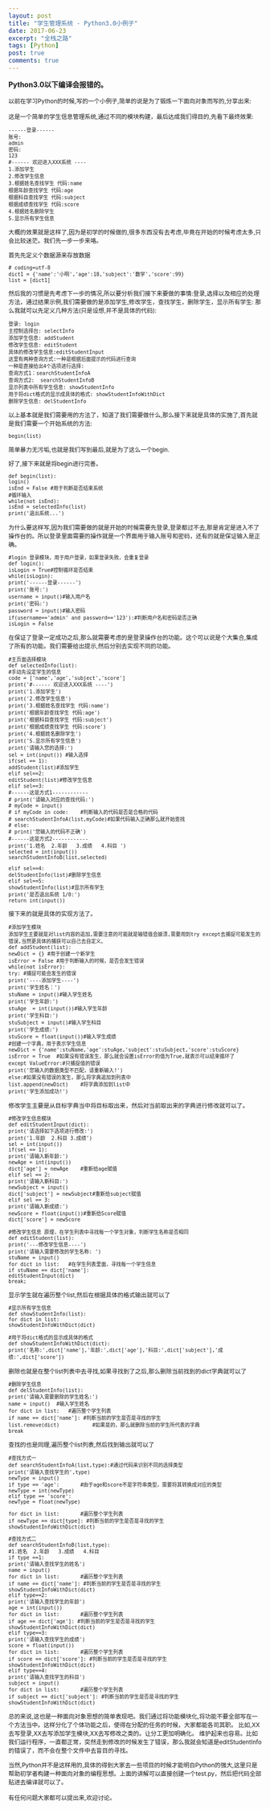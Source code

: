 ```yaml
---
layout: post
title: "学生管理系统 - Python3.0小例子"
date: 2017-06-23
excerpt: "全栈之路"
tags: [Python]
post: true
comments: true
---
```

**Python3.0以下编译会报错的。**

<small>以前在学习Python的时候,写的一个小例子,简单的说是为了锻炼一下面向对象而写的,分享出来:

这是一个简单的学生信息管理系统,通过不同的模块构建，最后达成我们得目的,先看下最终效果:
```
------登录------
账号:
admin
密码:
123
#------ 欢迎进入XXX系统 ----
1.添加学生
2.修改学生信息
3.根据姓名查找学生 代码:name
根据年龄查找学生 代码:age
根据科目查找学生 代码:subject
根据成绩查找学生 代码:score
4.根据姓名删除学生
5.显示所有学生信息
```


大概的效果就是这样了,因为是初学的时候做的,很多东西没有去考虑,毕竟在开始的时候考虑太多,只会比较迷茫。我们先一步一步来咯。

首先先定义个数据源来存放数据
```
# coding=utf-8
dict1 = {'name':'小明','age':18,'subject':'数学','score':99}
list = [dict1]
```

然后我的习惯是先考虑下一步的情况,所以要分析我们接下来要做的事情:登录,选择以及相应的处理方法，通过结果示例,我们需要做的是添加学生,修改学生，查找学生，删除学生，显示所有学生:
那么我就可以先定义几种方法(只是设想,并不是具体的代码):
```
登录: login
主控制选择台: selectInfo
添加学生信息: addStudent
修改学生信息: editStudent
具体的修改学生信息:editStudentInput
这里有两种查询方式:一种是根据后面提示的代码进行查询
一种是直接给出4个选项进行选择:
查询方式1：searchStudentInfoA
查询方式2:  searchStudentInfoB
显示列表中所有学生信息: showStudentInfo
用于将dict格式的显示成具体的格式: showStudentInfoWithDict
删除学生信息: delStudentInfo
```
以上基本就是我们需要用的方法了，知道了我们需要做什么,那么接下来就是具体的实施了,首先就是我们需要一个开始系统的方法:
```	
begin(list)
```
简单暴力无污垢,也就是我们写到最后,就是为了这么一个begin.

好了,接下来就是将begin进行完善。
```
def begin(list):
login()
isEnd = False #用于判断是否结束系统
#循环输入
while(not isEnd):
isEnd = selectedInfo(list)
print('退出系统...')
```
为什么要这样写,因为我们需要做的就是开始的时候需要先登录,登录都过不去,那是肯定是进入不了操作台的。所以登录里面需要的操作就是一个界面用于输入账号和密码，还有的就是保证输入是正确。
```
#login 登录模块，用于用户登录，如果登录失败，会重复登录
def login():
isLogin = True#控制循环是否结束
while(isLogin):
print('------登录------')
print('账号:')
username = input()#输入用户名
print('密码:')
password = input()#输入密码
if(username=='admin' and password=='123'):#判断用户名和密码是否正确
isLogin = False
```
在保证了登录一定成功之后,那么就需要考虑的是登录操作台的功能。这个可以说是个大集合,集成了所有的功能。我们需要给出提示,然后分别去实现不同的功能。

```
#主页面选择模块
def selectedInfo(list):
#手动先设定学生的信息
code = ['name','age','subject','score']
print('#------ 欢迎进入XXX系统 ----')
print('1.添加学生')    
print('2.修改学生信息')
print('3.根据姓名查找学生 代码:name')
print('根据年龄查找学生 代码:age')
print('根据科目查找学生 代码:subject')
print('根据成绩查找学生 代码:score')
print('4.根据姓名删除学生')
print('5.显示所有学生信息')
print('请输入您的选择:')
sel = int(input()) #输入选择
if(sel == 1):
addStudent(list)#添加学生
elif sel==2:
editStudent(list)#修改学生信息
elif sel==3:
#------这是方式1------------
# print('请输入对应的查找代码:')
# myCode = input()
# if myCode in code:	#判断输入的代码是否是合格的代码
# searchStudentInfoA(list,myCode)#如果代码输入正确那么就开始查找
# else:
# print('您输入的代码不正确')
#------这是方式2------------	
print('1.姓名  2.年龄   3.成绩   4.科目 ')
selected = int(input())
searchStudentInfoB(list,selected)

elif sel==4:
delStudentInfo(list)#删除学生信息
elif sel==5:
showStudentInfo(list)#显示所有学生
print('是否退出系统 1/0:') 
return int(input())
```

接下来的就是具体的实现方法了。
```
#添加学生模块
添加学生主要就是对list内容的追加,需要注意的可能就是输错值会崩溃,需要用到try except去捕捉可能发生的错误,当然更具体的捕获可以自己去自定义。
def addStudent(list):
newDict = {} #用于创建一个新学生
isError = False #用于判断输入的时候，是否会发生错误
while(not isError):
try: #捕捉可能会发生的错误
print('----添加学生----')
print('学生姓名：')
stuName = input()#输入学生姓名
print('学生年龄:')
stuAge  = int(input())#输入学生年龄
print('学生科目:')
stuSubject = input()#输入学生科目
print('学生成绩:')
stuScore = float(input())#输入学生成绩
#创建一个字典，用于表示学生信息
newDict = {'name':stuName,'age':stuAge,'subject':stuSubject,'score':stuScore}
isError = True	#如果没有错误发生，那么就会设置isError的值为True,就表示可以结束循环了
except ValueError:#只捕捉值的错误
print('您输入的数据类型不匹配，请重新输入!')
else:#如果没有错误的发生，那么将字典追加到列表中
list.append(newDict)	#将字典添加到list中
print('学生添加成功!')
```

修改学生主要是从目标字典当中将目标取出来，然后对当前取出来的字典进行修改就可以了。
```
#修改学生信息模块
def editStudentInput(dict):
print('请选择如下选项进行修改:')
print('1.年龄  2.科目 3.成绩')
sel = int(input())
if(sel == 1):
print('请输入新年龄:')
newAge = int(input())
dict['age'] = newAge	#重新给age赋值
elif sel == 2:
print('请输入新科目:')
newSubject = input()
dict['subject'] = newSubject#重新给subject赋值
elif sel == 3:
print('请输入新成绩:')
newScore = float(input())#重新给Score赋值
dict['score'] = newScore
```

```	
#修改学生信息 原理，在学生列表中寻找每一个学生对象，判断学生名称是否相同	
def editStudent(list):
print('---修改学生信息----')
print('请输入需要修改的学生名称: ')
stuName = input()
for dict in list:	#在学生列表里面，寻找每一个学生信息
if stuName == dict['name']:
editStudentInput(dict)
break;

```
显示学生就在遍历整个list,然后在根据具体的格式输出就可以了
```			
#显示所有学生信息
def showStudentInfo(list):
for dict in list:
showStudentInfoWithDict(dict)

```

```
#用于将dict格式的显示成具体的格式
def showStudentInfoWithDict(dict):
print('名称:',dict['name'],'年龄:',dict['age'],'科目:',dict['subject'],'成绩:',dict['score'])
```

删除也就是在整个list列表中去寻找,如果寻找到了之后,那么删除当前找到的dict字典就可以了
```	
#删除学生信息
def delStudentInfo(list):
print('请输入需要删除的学生姓名:')
name = input()	#输入学生姓名
for dict in list:	#遍历整个学生列表
if name == dict['name']: #判断当前的学生是否是寻找的学生
list.remove(dict)			#如果是的，那么就删除当前的学生所代表的字典
break
```

查找的也是同理,遍历整个list列表,然后找到输出就可以了
```			
#查找方式一
def searchStudentInfoA(list,type):#通过代码来识别不同的选择类型
print('请输入查找学生的',type)
newType = input()
if type == 'age':		#由于age和score不是字符串类型，需要将其转换成对应的类型
newType = int(newType)
elif type == 'score':
newType = float(newType)

for dict in list:		#遍历整个学生列表
if newType == dict[type]: #判断当前的学生是否是寻找的学生
showStudentInfoWithDict(dict)
```

```				
#查找方式二				
def searchStudentInfoB(list,type):
#1.姓名  2.年龄   3.成绩   4.科目
if type ==1:
print('请输入查找学生的姓名')
name = input()
for dict in list:		#遍历整个学生列表
if name == dict['name']: #判断当前的学生是否是寻找的学生
showStudentInfoWithDict(dict)
elif type==2:
print('请输入查找学生的年龄')
age = int(input())
for dict in list:		#遍历整个学生列表
if age == dict['age']: #判断当前的学生是否是寻找的学生
showStudentInfoWithDict(dict)
elif type==3:
print('请输入查找学生的成绩')
score = float(input())
for dict in list:		#遍历整个学生列表
if score == dict['score']: #判断当前的学生是否是寻找的学生
showStudentInfoWithDict(dict)
elif type==4:
print('请输入查找学生的科目')
subject = input()
for dict in list:		#遍历整个学生列表
if subject == dict['subject']: #判断当前的学生是否是寻找的学生
showStudentInfoWithDict(dict)
```

总的来说,这也是一种面向对象思想的简单表现吧。我们通过将功能模块化,将功能不要全部写在一个方法当中。这样分化了个体功能之后，使得在分配的任务的时候，大家都能各司其职。
比如,XX去写登录,XX去写添加学生模块,XX去写修改之类的。让分工更加明确化。
维护起来也容易。比如我们运行程序，一直都正常，突然走到修改的时候发生了错误，那么我就会知道是editStudentInfo的错误了，而不会在整个文件中去盲目的寻找。

当然,Python并不是这样用的,具体的得到大家去一些项目的时候才能明白Python的强大,这里只是帮助初学者构建一种面向对象的编程思想。上面的讲解可以直接创建一个test.py，然后把代码全部贴进去编译就可以了。

有任何问题大家都可以提出来,欢迎讨论。 
</small>




